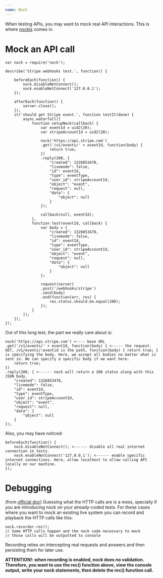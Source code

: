 ```yaml
---
name: Nock
---
```


When testing APIs, you may want to mock real API interactions. This is where [nockjs](https://github.com/node-nock/nock) comes in.

# Mock an API call

```
var nock = require('nock');

describe('Stripe webhooks test.', function() {

    beforeEach(function() {
        nock.disableNetConnect();
        nock.enableNetConnect('127.0.0.1');
    });

    afterEach(function() {
        server.close();
    });
    it('should get Stripe event.', function testIt(done) {
        async.waterfall([
            function setupNock(callback) {
                var eventId = uid2(20);
                var stripeAccountId = uid2(20);

                nock('https://api.stripe.com')
                .get('/v1/events/' + eventId, function(body) {
                    return true;
                })
                .reply(200, {
                    "created": 1326853478,
                    "livemode": false,
                    "id": eventId,
                    "type": eventType,
                    "user_id": stripeAccountId,
                    "object": "event",
                    "request": null,
                    "data": {
                        "object": null
                    }
                });

                callback(null, eventId);
            },
            function test(eventId, callback) {
                var body = {
                    "created": 1326853478,
                    "livemode": false,
                    "id": eventId,
                    "type": eventType,
                    "user_id": stripeAccountId,
                    "object": "event",
                    "request": null,
                    "data": {
                        "object": null
                    }
                };

                request(server)
                .post('/webhooks/stripe')
                .send(body)
                .end(function(err, res) {
                    res.status.should.be.equal(200);
                });
            }
        ]);
    });
});
```

Out of this long test, the part we really care about is:

```
nock('https://api.stripe.com') <---- base URL
.get('/v1/events/' + eventId, function(body) { <----- the request. GET, /v1/events/:eventid is the path, function(body) { return true; } is specifying the body. Here, we accept all bodies no matter what is sent in. We can specify a specific body if we want here.
    return true;
})
.reply(200, { <------ nock will return a 200 status along with this JSON body.
    "created": 1326853478,
    "livemode": false,
    "id": eventId,
    "type": eventType,
    "user_id": stripeAccountId,
    "object": "event",
    "request": null,
    "data": {
        "object": null
    }
});
```

Also, you may have noticed:

```
beforeEach(function() {
    nock.disableNetConnect(); <------ disable all real internet connection in tests.
    nock.enableNetConnect('127.0.0.1'); <------ enable specific internet connections. Here, allow localhost to allow calling API locally on our machine.
});
```

# Debugging

(from [official doc](https://github.com/node-nock/nock#recording))
Guessing what the HTTP calls are is a mess, specially if you are introducing nock on your already-coded tests. For these cases where you want to mock an existing live system you can record and playback the HTTP calls like this:

```
nock.recorder.rec();
// Some HTTP calls happen and the nock code necessary to mock
// those calls will be outputted to console
```

Recording relies on intercepting real requests and answers and then persisting them for later use.

**ATTENTION!: when recording is enabled, nock does no validation. Therefore, you want to use the rec() function above, view the console output, write your nock statements, then delete the rec() function call.**
